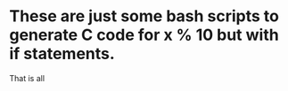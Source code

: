 # These are just some bash scripts to generate C code for x % 10 but with if statements.
That is all
